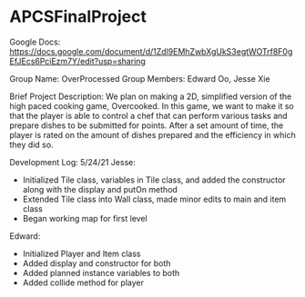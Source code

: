 # APCSFinalProject

Google Docs: https://docs.google.com/document/d/1Zdl9EMhZwbXgUkS3egtWOTrf8F0gEfJEcs6PciEzm7Y/edit?usp=sharing

Group Name: OverProcessed
Group Members: Edward Oo, Jesse Xie

Brief Project Description:
We plan on making a 2D, simplified version of the high paced cooking game, Overcooked. In this game, we want to make it so that the player is able to control a chef that can perform various tasks and prepare dishes to be submitted for points. After a set amount of time, the player is rated on the amount of dishes prepared and the efficiency in which they did so.

Development Log:
5/24/21
Jesse:
- Initialized Tile class, variables in Tile class, and added the constructor along with the display and putOn method
- Extended Tile class into Wall class, made minor edits to main and item class
- Began working map for first level

Edward:
- Initialized Player and Item class
- Added display and constructor for both
- Added planned instance variables to both
- Added collide method for player
